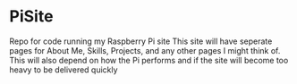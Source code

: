 # PiSite
Repo for code running my Raspberry Pi site
This site will have seperate pages for About Me, Skills, Projects, and any other pages I might think of.
This will also depend on how the Pi performs and if the site will become too heavy to be delivered quickly
